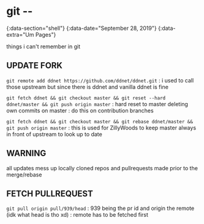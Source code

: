 # git --
{:data-section="shell"}
{:data-date="September 28, 2019"}
{:data-extra="Um Pages"}

things i can't remember in git

## UPDATE FORK
`git remote add ddnet https://github.com/ddnet/ddnet.git`
: i used to call those upstream but since there is ddnet and vanilla ddnet is fine

`git fetch ddnet && git checkout master && git reset --hard ddnet/master && git push origin master`
: hard reset to master deleting own commits on master
: do this on contribution branches

`git fetch ddnet && git checkout master && git rebase ddnet/master && git push origin master`
: this is used for ZillyWoods to keep master always in front of upstream to look up to date

## WARNING

all updates mess up locally cloned repos and pullrequests made prior to the merge/rebase

## FETCH PULLREQUEST

`git pull origin pull/939/head`
: 939 being the pr id and origin the remote (idk what head is tho xd)
: remote has to be fetched first
